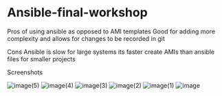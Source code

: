 # Ansible-final-workshop
Pros of using ansible as opposed to AMI templates
Good for adding more complexity and allows for changes to be recorded in git

Cons
Ansible is slow for large systems
its faster create AMIs than ansible files for smaller projects

Screenshots


![image(5)](https://github.com/user-attachments/assets/791e1a24-8fb6-4f0b-a844-19dec3c65419)
![image(4)](https://github.com/user-attachments/assets/4eff2035-3041-45b0-8375-3930ba7dbd9c)
![image(3)](https://github.com/user-attachments/assets/263ad75f-89a0-4569-8d39-4c58a337f82d)
![image(2)](https://github.com/user-attachments/assets/d443f017-488c-436b-8704-6043043bc9c3)
![image(1)](https://github.com/user-attachments/assets/90e4436a-5b68-4de0-b42e-1fb3bfd71a88)
![image](https://github.com/user-attachments/assets/d5d03d4c-4c85-430f-88e9-e2031d52d89c)
